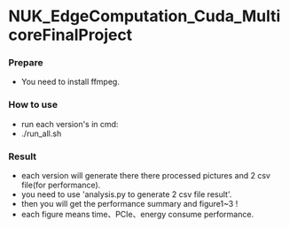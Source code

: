 # NUK_EdgeComputation_Cuda_MulticoreFinalProject
### Prepare
- You need to install ffmpeg.

### How to use
- run each version's in cmd:
- ./run_all.sh

### Result
- each version will generate there there processed pictures and 2 csv file(for performance).
- you need to use 'analysis.py to generate 2 csv file result'.
- then you will get the performance summary and figure1~3 !
- each figure means time、PCIe、energy consume performance.